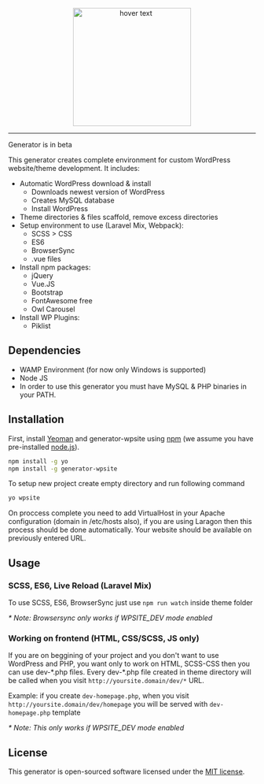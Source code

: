 <p align="center">
  <img src="https://github.com/MilosR/generator-wpsite/raw/master/logo.png" width="240" title="hover text">
</p>

---

Generator is in beta  

This generator creates complete environment for custom WordPress website/theme development.
It includes:

* Automatic WordPress download & install
  * Downloads newest version of WordPress
  * Creates MySQL database
  * Install WordPress
* Theme directories & files scaffold, remove excess directories
* Setup environment to use (Laravel Mix, Webpack):
  * SCSS > CSS
  * ES6
  * BrowserSync
  * .vue files
* Install npm packages:
  * jQuery
  * Vue.JS
  * Bootstrap
  * FontAwesome free
  * Owl Carousel
* Install WP Plugins:
  * Piklist

## Dependencies

 * WAMP Environment (for now only Windows is supported)
 * Node JS
 * In order to use this generator you must have MySQL & PHP binaries in your PATH.


## Installation

First, install [Yeoman](http://yeoman.io) and generator-wpsite using [npm](https://www.npmjs.com/) (we assume you have pre-installed [node.js](https://nodejs.org/)).

```bash
npm install -g yo
npm install -g generator-wpsite
```

To setup new project create empty directory and run following command

```bash
yo wpsite
```

On proccess complete you need to add VirtualHost in your Apache configuration (domain in /etc/hosts also), if you are using Laragon then this process should be done automatically. Your website should be available on previously entered URL.

## Usage 

### SCSS, ES6, Live Reload (Laravel Mix)
 
To use SCSS, ES6, BrowserSync just use `npm run watch` inside theme folder  

*\* Note: Browsersync only works if WPSITE_DEV mode enabled*


### Working on frontend (HTML, CSS/SCSS, JS only)

If you are on beggining of your project and you don't want to use WordPress and PHP, you want only to work on HTML, SCSS-CSS
then you can use dev-\*.php files. Every dev-\*.php file created in theme directory will be called when you visit `http://yoursite.domain/dev/*` URL.  
 
Example: if you create `dev-homepage.php`, when you visit `http://yoursite.domain/dev/homepage` you will be served with `dev-homepage.php` template  
 
*\* Note: This only works if WPSITE_DEV mode enabled*


## License

This generator is open-sourced software licensed under the [MIT license](http://opensource.org/licenses/MIT).






